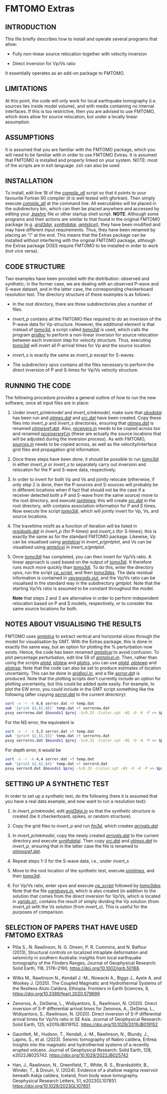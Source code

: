# FMTOMO Extras

## INTRODUCTION

This file briefly describes how to install and operate several programs that allow:

- Fully non-linear source relocation together with velocity inversion

- Direct inversion for Vp/Vs ratio

It essentially operates as an add-on package to FMTOMO.

## LIMITATIONS

At this point, the code will only work for local earthquake tomography (i.e. sources lies inside model volume), and with media containing no internal interfaces. If this is too restrictive, then you are advised to use FMTOMO, which does allow for source relocation, but under a locally linear assumption.

## ASSUMPTIONS

It is assumed that you are familiar with the FMTOMO package, which you will need to be familiar with in order to use FMTOMO Extras. It is assumed that FMTOMO is installed and properly linked on your system.
NOTE: most of the scripts are in ksh language. zsh can also be used.

## INSTALLATION

To install, edit line 18 of the <u>*compile_all*</u> script so that it points to your favourite Fortran 90 compiler (it is well tested with gfortran). Then simply execute <u>*compile_all*</u> at the command line. All executables will be placed in the subdirectory bin, *which* can then be placed anywhere and accessed by editing your <u>*.bashrc*</u> file or other startup shell script.
**NOTE**: Although some programs and their actions are similar to that found in the original FMTOMO package (e.g.  <u>*grid3dgi*</u>, <u>*synthdatai*</u>, <u>*gmtslicei*</u>), they have been modified and may have different input requirements. Thus, they have been renamed by placing an "i" at the end. This means that the Extras package can be installed without interfering with the original FMTOMO package, although the Extras package DOES require FMTOMO to be installed in order to work (not vice versa).

## CODE STRUCTURE

Two examples have been provided with the distribution: observed and synthetic; in the former case, we are dealing with an observed P-wave and S-wave dataset, and in the latter case, the corresponding checkerboard resolution test. The directory structure of these examples is as follows:

-  In the root directory, there are three subdirectories plus a number of files.

- *invert_p* contains all the FMTOMO files required to do an inversion of the P-wave data for Vp-structure. However, the additional element is that instead of <u>*tomo3d*</u>, a script called <u>*tomo3di*</u> is used, which calls the program <u>*gridloc*</u> to perform a non-linear inversion for source relocation between each inversion step for velocity structure. Thus, executing <u>*tomo3di*</u> will invert all P-arrival times for Vp and the source location.

- *invert_s* is exactly the same as *invert_p* except for S-waves.

- The subdirectory *vpvs* contains all the files necessary to perform the direct inversion of P and S-times for Vp/Vs velocity structure.

## RUNNING THE CODE

The following procedure provides a general outline of how to run the new software, once all input files are in place: 

1) Under *invert_p/mkmodel* and *invert_s/mkmodel*, make sure that <u>*obsdatai*</u> has been run and <u>*otimes.dat*</u> and <u>*src.dat*</u> have been created. Copy these files into *invert_p* and *invert_s* directories, ensuring that <u>*otimes.dat*</u> is renamed <u>*otimesref.dat*</u>. Also, <u>*receivers.in*</u> needs to be copied across too and renamed <u>*receiversref.in*</u> (these are actually the source locations that will be adjusted during the inversion process). As with FMTOMO, <u>*sources.in*</u> needs to be copied across, as well as the velocity/interface grid files and propagation grid information.

2) Once these steps have been done, it should be possible to run <u>*tomo3di*</u> in either *invert_p* or *invert_s* to separately carry out inversion and relocation for the P and S-wave data, respectively.

3) In order to invert for both Vp and Vs and jointly relocate (otherwise, if only step 2 is done, then the P-sources and S-sources will probably be in different locations when if fact that should not be the case if a receiver detected both a P and S-wave from the same source) move to the root directory, and execute <u>*jointimes*</u>; this will create <u>*src.dat*</u> in the root directory, with contains association information for P and S times. Now execute the script <u>*tomo3dj*</u>, which will jointly invert for Vp, Vs, and source locations.

4) The traveltime misfit as a function of iteration will be listed in <u>*residuals.dat*</u> in *invert_p* (for P-times) and *invert_s* (for S-times); this is exactly the same as for the standard FMTOMO package. Likewise, Vp can be visualised using <u>*gmtslicei*</u> in *invert_p/gmtplot*, and Vs can be visualised using <u>*gmtslicei*</u> in *invert_s/gmtplot*.

5) Once <u>*tomo3dj*</u> has completed, you can then invert for Vp/Vs ratio. A linear approach is used based on the output of <u>*tomo3dj*</u>. It therefore runs much more quickly than <u>*tomo3dj*</u>. To do this, enter the directory *vpvs*, run the script <u>*cp_script*</u>, and then <u>*tomo3dps*</u>. The data residual information is contained in <u>*vpvsresids.out*</u>, and the Vp/Vs ratio can be visualised in the standard way in the subdirectory *gmtplot*. Note that the starting Vp/Vs ratio is assumed to be constant throughout the model.
   
   **Note** that steps 2 and 3 are alternative in order to perform independent relocation based on P and S models, respectively, or to consider the same source locations for both.

## NOTES ABOUT VISUALISING THE RESULTS

FMTOMO uses <u>*gmtslice*</u> to extract vertical and horizontal slices through the model for visualisation by GMT. With the Extras package, this is done in exactly the same way, but an option for plotting the % perturbation now exists. Hence, the code has been renamed <u>*gmtslicei*</u> to avoid confusion. To plot percentage perturbation, edit line 59 of <u>*gmtslicei.in*</u>. Then, rather than using the scripts <u>*plotd*</u>, <u>*plotew*</u> and <u>*plotns*</u>, you can use <u>*plotd*</u>, <u>*plotewp*</u> and <u>*plotnsp*</u>. Note that the code can also be set to produce estimates of location uncertainty. This can be done in <u>*gridlocj.in*</u>, and a file <u>*serror.da*</u>t is produced. Note that the plotting scripts don't currently include an option for plotting uncertainty, but this could be added quite easily. For example, to plot the EW error, you could include in the GMT script something like the following (after copying <u>*serror.dat*</u> to the current directory):

```bash
sort -n -r -k 6,6 serror.dat >! temp.dat
awk '{print $3,$1,$6}' temp.dat >! serrorew.dat
psxy serrorew.dat $bounds1 $proj -Sc0.33 -Ccolor.cpt -W1 -O -K -P >> $psfile
```

For the NS error, the equivalent is

```bash
sort -n -r -k 5,5 serror.dat >! temp.dat
awk '{print $2,$1,$5}' temp.dat >! serrorns.dat
psxy serrorns.dat $bounds1 $proj -Sc0.33 -Ccolor.cpt -W1 -O -K -P >> $psfile
```

For depth error, it would be

```bash
sort -n -r -k 4,4 serror.dat >! temp.dat
awk '{print $2,$1,$4}' temp.dat >! serrord.dat
psxy serrord.dat $bounds1 $proj -Sc0.33 -Ccolor.cpt -W1 -O -K -P >> $psfile
```

## SETTING UP A SYNTHETIC TEST

In order to set up a synthetic test, do the following (here it is assumed that you have a real data example, and now want to run a resolution test):

1. In *invert_p/mkmodel*, edit <u>*grid3dgi.in*</u> so that the synthetic structure is created (be it checkerboard, spikes, or random structure).

2. Copy the grid files to *invert_p* and run <u>*fm3d*</u>, which creates <u>*arrivals.dat*</u>

3. In *invert_p/mkmodel*, copy the newly created <u>*arrivals.dat*</u> to the current directory and execute <u>*synthdatai*</u>. Then copy <u>*src.dat*</u> and <u>*otimes.dat*</u> to *invert_p*, ensuring that in the latter case the file is renamed to <u>*otimesref.dat*</u>.

4. Repeat steps 1-3 for the S-wave data, i.e., under *invert_s*

5. Move to the root location of the synthetic test, execute <u>*jointimes*</u>, and then <u>*tomo3dj*</u>.

6. For Vp/Vs ratio, enter *vpvs* and execute <u>*cp_script*</u> followed by <u>*tomo3dps*</u>. Note that the file <u>*vgridvpvs.in*</u>, which is also created (in addition to the solution that comes from the direct inversion for Vp/Vs, which is located in <u>*vgrids.in*</u>), contains the result of simply dividing the Vp solution (from *invert_p*) with the Vs solution (from *invert_s*). This is useful for the purposes of comparison.

## SELECTION OF PAPERS THAT HAVE USED FMTOMO EXTRAS

- Pilia S., N. Rawlinson, N. G. Direen, P. R. Cummins, and N. Balfour (2013), Structural controls on localized intraplate deformation and seismicity in southern Australia: insights from local earthquake tomography of the Flinders Ranges, Journal of Geophysical Research: Solid Earth, 118, 2176–2190, https://doi.org/10.1002/jgrb.50168.

- Wilks M., Rawlinson N., Kendall J.-M., Nowacki A., Biggs J., Ayele A. and Wookey J. (2020). The Coupled Magmatic and Hydrothermal Systems of the Restless Aluto Caldera, Ethiopia. Frontiers in Earth Sciences, 8, https://doi.org/10.3389/feart.2020.579699

- Zenonos, A., DeSiena, L., Widiyantoro, S., Rawlinson, N. (2020). Direct inversion of S-P differential arrival times for  Zenonos, A., DeSiena, L., Widiyantoro, S., Rawlinson, N. (2020). Direct inversion of S-P differential arrival times for Vp/Vs ratio in SE Asia. Journal of Geophysical Research: Solid Earth, 125, e2019JB019152. https://doi.org/10.1029/2019JB019152 

- Gauntlett, M., Hudson, T., Kendall, J.-M., Rawlinson, N., Blundy, J., Lapins, S., et al. (2023). Seismic tomography of Nabro caldera, Eritrea: Insights into the magmatic and hydrothermal systems of a recently erupted volcano. Journal of Geophysical Research: Solid Earth, 128, e2022JB025742. https://doi.org/10.1029/2022JB025742 

- Han, J., Rawlinson, N., Greenfield, T., White, R. S., Brandsdóttir, B., Winder, T., & Drouin, V. (2024). Evidence of a shallow magma reservoir beneath Askja caldera, Iceland, from body wave tomography. Geophysical Research Letters, 51, e2023GL107851. https://doi.org/10.1029/2023GL107851 
